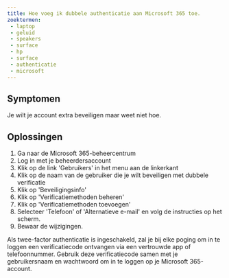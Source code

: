 ```yaml
---
title: Hoe voeg ik dubbele authenticatie aan Microsoft 365 toe.
zoektermen: 
 - laptop
 - geluid
 - speakers
 - surface
 - hp
 - surface
 - authenticatie
 - microsoft
---
```


## Symptomen

Je wilt je account extra beveiligen maar weet niet hoe.

## Oplossingen

1. Ga naar de Microsoft 365-beheercentrum
2. Log in met je beheerdersaccount
3. Klik op de link 'Gebruikers' in het menu aan de linkerkant
4. Klik op de naam van de gebruiker die je wilt beveiligen met dubbele verificatie
5. Klik op 'Beveiligingsinfo'
6. Klik op 'Verificatiemethoden beheren'
7. Klik op 'Verificatiemethoden toevoegen'
8. Selecteer 'Telefoon' of 'Alternatieve e-mail' en volg de instructies op het scherm.
9. Bewaar de wijzigingen.

Als twee-factor authenticatie is ingeschakeld, zal je bij elke poging om in te loggen een verificatiecode ontvangen via een vertrouwde app of telefoonnummer. Gebruik deze verificatiecode samen met je gebruikersnaam en wachtwoord om in te loggen op je Microsoft 365-account.